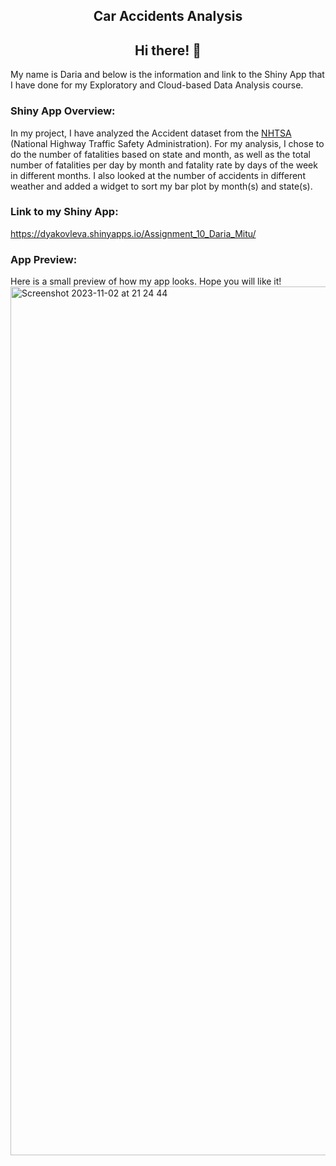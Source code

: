 <h2 align="center">
Car Accidents Analysis 
</h2> 

<h2 align="center">
Hi there! 👋
</h2> 
My name is Daria and below is the information and link to the Shiny App that I have done for my Exploratory and Cloud-based Data Analysis course. 

### Shiny App Overview:

In my project, I have analyzed the Accident dataset from the [NHTSA](https://www.nhtsa.gov/research-data/fatality-analysis-reporting-system-fars) (National Highway Traffic Safety Administration). For my analysis, I chose to do the number of fatalities based on state and month, as well as the total number of fatalities per day by month and fatality rate by days of the week in different months. I also looked at the number of accidents in different weather and added a widget to sort my bar plot by month(s) and state(s).


### Link to my Shiny App:
https://dyakovleva.shinyapps.io/Assignment_10_Daria_Mitu/



### App Preview:
Here is a small preview of how my app looks. Hope you will like it!
<img width="1390" alt="Screenshot 2023-11-02 at 21 24 44" src="https://github.com/dyakovleva4/shinyappCA/assets/149738389/6623ebb8-f861-4a3b-aacc-6247e8ecd03f">


